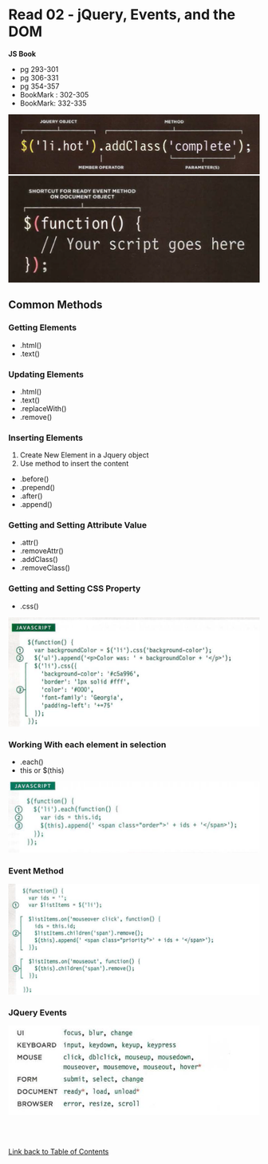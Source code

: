 # Read 02 - jQuery, Events, and the DOM

**JS Book**
- pg 293-301
- pg 306-331
- pg 354-357
- BookMark : 302-305  
- BookMark: 332-335

![Jquery Method Example](images/jQuery.png)
![Shortcut Ready Event](images/ShortCutREady.png)

## Common Methods

### Getting Elements
- .html()  
- .text()

### Updating Elements
- .html()  
- .text()  
- .replaceWith()  
- .remove()  

### Inserting Elements
1. Create New Element in a Jquery object
2. Use method to insert the content

- .before()  
- .prepend()  
- .after()  
- .append()  

### Getting and Setting Attribute Value
- .attr()
- .removeAttr()
- .addClass()
- .removeClass()

### Getting and Setting CSS Property
- .css()

![Changing CSS](images/ChangingCSS.png)

### Working With each element in selection
- .each()
- this or $(this)

![each](images/each.png)

### Event Method

![On method](images/OnMethod.png)

### JQuery Events

![JQuery Events](images/JQueryEvents.png)

<br>
<br>

[Link back to Table of Contents](README.md)